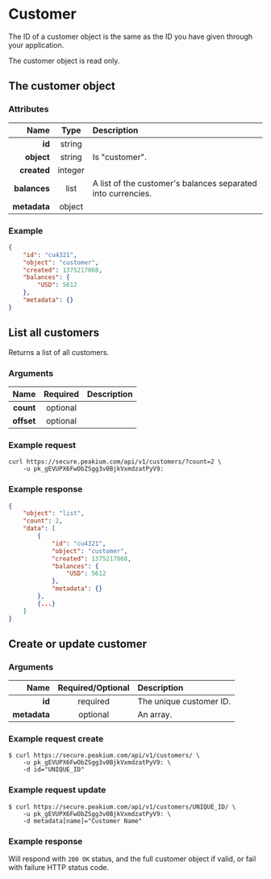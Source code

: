 Customer
========

The ID of a customer object is the same as the ID you have given through your application.

The customer object is read only.

The customer object
-------------------

### Attributes

Name | Type | Description
--:|:-:|:--
**id** | string |
**object** | string | Is "customer".
**created** | integer |
**balances** | list | A list of the customer's balances separated into currencies.
**metadata** | object |


### Example

```json
{
	"id": "cu4321",
	"object": "customer",
	"created": 1375217068,
	"balances": {
		"USD": 5612
	},
	"metadata": {}
}
```

List all customers
------------------
Returns a list of all customers.

### Arguments

Name | Required | Description
--:|:-:|:--
**count** | optional |
**offset** | optional |

### Example request

	curl https://secure.peakium.com/api/v1/customers/?count=2 \
		-u pk_gEVUPX6FwObZSgg3v0BjkVxmdzatPyV9:

### Example response

```json
{
	"object": "list",
	"count": 2,
	"data": [
		{
			"id": "cu4321",
			"object": "customer",
			"created": 1375217068,
			"balances": {
				"USD": 5612
			},
			"metadata": {}
		},
		{...}
	]
}
```

Create or update customer
-------------------------

### Arguments

Name | Required/Optional | Description
--:|:-:|:--
**id** | required | The unique customer ID.
**metadata** | optional | An array.

### Example request create

	$ curl https://secure.peakium.com/api/v1/customers/ \
		-u pk_gEVUPX6FwObZSgg3v0BjkVxmdzatPyV9: \
		-d id="UNIQUE_ID"

### Example request update

	$ curl https://secure.peakium.com/api/v1/customers/UNIQUE_ID/ \
		-u pk_gEVUPX6FwObZSgg3v0BjkVxmdzatPyV9: \
		-d metadata[name]="Customer Name"

### Example response

Will respond with `200 OK` status, and the full customer object if valid, or fail with failure HTTP status code.
